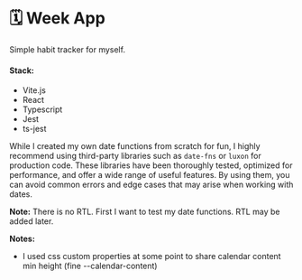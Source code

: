 # 🗓️ Week App

Simple habit tracker for myself.

#### Stack:

- Vite.js
- React
- Typescript
- Jest
- ts-jest

While I created my own date functions from scratch for fun, I highly recommend using third-party libraries such as
`date-fns` or `luxon` for production code. These libraries have been thoroughly tested, optimized for performance, and
offer a wide range of useful features. By using them, you can avoid common errors and edge cases that may arise when
working with dates.

**Note:** There is no RTL. First I want to test my date functions. RTL may be added later.

**Notes:**

- I used css custom properties at some point to share calendar content min height (fine --calendar-content)

